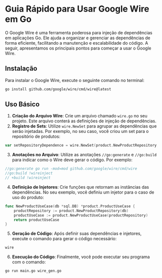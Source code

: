 # Guia Rápido para Usar Google Wire em Go
O Google Wire é uma ferramenta poderosa para injeção de dependências em aplicações Go. Ele ajuda a organizar e gerenciar as dependências de forma eficiente, facilitando a manutenção e escalabilidade do código. A seguir, apresentamos os principais pontos para começar a usar o Google Wire.
## Instalação
Para instalar o Google Wire, execute o seguinte comando no terminal:

```bash
go install github.com/google/wire/cmd/wire@latest
```
## Uso Básico
1. **Criação do Arquivo Wire**: Crie um arquivo chamado `wire.go` no seu projeto. Este arquivo conterá as definições de injeção de dependências.
2. **Registro de Sets**: Utilize `wire.NewSet` para agrupar as dependências que serão injetadas. Por exemplo, no seu caso, você criou um set para o repositório de produtos:

```go
var setRepositoryDependence = wire.NewSet(product.NewProductRepository, wire.Bind(new(product.ProductRepositoryInterface), new(*product.ProductRepository)))
```
3. **Anotações no Arquivo**: Utilize as anotações `//go:generate` e `//go:build` para indicar como o Wire deve gerar o código. Por exemplo:

```go
//go:generate go run -mod=mod github.com/google/wire/cmd/wire
//go:build !wireinject
// +build !wireinject
```
4. **Definição de Injetores**: Crie funções que retornam as instâncias das dependências. No seu exemplo, você definiu um injetor para o caso de uso do produto:

```go
func NewProductUseCase(db *sql.DB) *product.ProductUseCase {
    productRepository := product.NewProductRepository(db)
    productUseCase := product.NewProductUseCase(productRepository)
    return productUseCase
}
```
5. **Geração de Código**: Após definir suas dependências e injetores, execute o comando para gerar o código necessário:

```bash
wire
```
6. **Execução do Código**: Finalmente, você pode executar seu programa com o comando:

```bash
go run main.go wire_gen.go
```